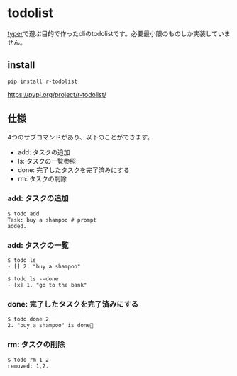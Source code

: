 
# todolist

[typer](https://typer.tiangolo.com/)で遊ぶ目的で作ったcliのtodolistです。必要最小限のものしか実装していません。

## install

```
pip install r-todolist
```

https://pypi.org/project/r-todolist/

## 仕様

4つのサブコマンドがあり、以下のことができます。

* add: タスクの追加
* ls: タスクの一覧参照
* done: 完了したタスクを完了済みにする
* rm: タスクの削除

### add: タスクの追加

```
$ todo add
Task: buy a shampoo # prompt
added.
```

### add: タスクの一覧

```
$ todo ls
- [] 2. "buy a shampoo"

$ todo ls --done
- [x] 1. "go to the bank"
```

### done: 完了したタスクを完了済みにする

```
$ todo done 2
2. "buy a shampoo" is done🎉
```

### rm: タスクの削除

```
$ todo rm 1 2
removed: 1,2.
```